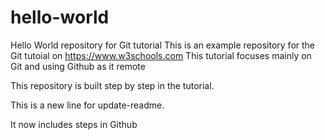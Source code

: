 # hello-world
Hello World repository for Git tutorial
This is an example repository for the Git tutoial on https://www.w3schools.com
This tutorial focuses mainly on Git and using Github as it remote

This repository is built step by step in the tutorial. 

This is a new line for update-readme.

It now includes steps in Github
